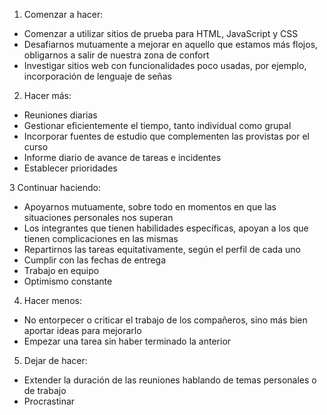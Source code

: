 1.	Comenzar a hacer: 
-	Comenzar a utilizar sitios de prueba para HTML, JavaScript y CSS
-	Desafiarnos mutuamente a mejorar en aquello que estamos más flojos, obligarnos a salir de nuestra zona de confort
-	Investigar sitios web con funcionalidades poco usadas, por ejemplo, incorporación de lenguaje de señas

2.	Hacer más:  
-	Reuniones diarias
-	Gestionar eficientemente el tiempo, tanto individual como grupal
-	Incorporar fuentes de estudio que complementen las provistas por el curso
-	Informe diario de avance de tareas e incidentes
-	Establecer prioridades

3 Continuar haciendo: 
-	Apoyarnos mutuamente, sobre todo en momentos en que las situaciones personales nos superan
-	Los integrantes que tienen habilidades específicas, apoyan a los que tienen complicaciones en las mismas
-	Repartirnos las tareas equitativamente, según el perfil de cada uno
-	Cumplir con las fechas de entrega
-	Trabajo en equipo
-	Optimismo constante

4.	Hacer menos: 
-	No entorpecer o criticar el trabajo de los compañeros, sino más bien aportar ideas para mejorarlo
-	Empezar una tarea sin haber terminado la anterior

5.	Dejar de hacer: 
-	Extender la duración de las reuniones hablando de temas personales o de trabajo
-	Procrastinar
